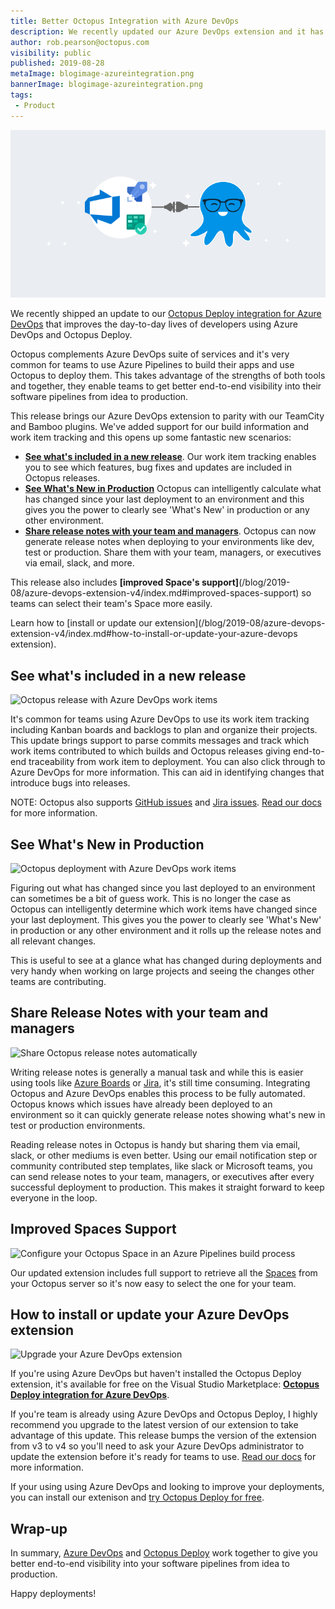 ```yaml
---
title: Better Octopus Integration with Azure DevOps
description: We recently updated our Azure DevOps extension and it has some great new features that can improve your delivery pipeline.
author: rob.pearson@octopus.com
visibility: public
published: 2019-08-28
metaImage: blogimage-azureintegration.png
bannerImage: blogimage-azureintegration.png
tags:
 - Product
---
```


![Illustration showing Azure DevOps and Octopus Deploy work great together](blogimage-azureintegration.png)

We recently shipped an update to our [Octopus Deploy integration for Azure DevOps](https://marketplace.visualstudio.com/items?itemName=octopusdeploy.octopus-deploy-build-release-tasks) that improves the day-to-day lives of developers using Azure DevOps and Octopus Deploy.

Octopus complements Azure DevOps suite of services and it's very common for teams to use Azure Pipelines to build their apps and use Octopus to deploy them. This takes advantage of the strengths of both tools and together, they enable teams to get better end-to-end visibility into their software pipelines from idea to production.

This release brings our Azure DevOps extension to parity with our TeamCity and Bamboo plugins. We've added support for our build information and work item tracking and this opens up some fantastic new scenarios: 

* **[See what's included in a new release](/blog/2019-08/azure-devops-extension-v4/index.md#see-whats-included-in-a-new-release)**. Our work item tracking enables you to see which features, bug fixes and updates are included in Octopus releases.
* **[See What's New in Production](/blog/2019-08/azure-devops-extension-v4/index.md#see-whats-new-in-production)** Octopus can intelligently calculate what has changed since your last deployment to an environment and this gives you the power to clearly see 'What's New' in production or any other environment.
* **[Share release notes with your team and managers](/blog/2019-08/azure-devops-extension-v4/index.md#share-release-notes-with-your-team-and-managers)**. Octopus can now generate release notes when deploying to your environments like dev, test or production. Share them with your team, managers, or executives via email, slack, and more.

This release also includes **[improved Space's support]**(/blog/2019-08/azure-devops-extension-v4/index.md#improved-spaces-support) so teams can select their team's Space more easily.

Learn how to [install or update our extension](/blog/2019-08/azure-devops-extension-v4/index.md#how-to-install-or-update-your-azure-devops extension).

## See what's included in a new release

![Octopus release with Azure DevOps work items](todo.png)

It's common for teams using Azure DevOps to use its work item tracking including Kanban boards and backlogs to plan and organize their projects. This update brings support to parse commits messages and track which work items contributed to which builds and Octopus releases giving end-to-end traceability from work item to deployment. You can also click through to Azure DevOps for more information. This can aid in identifying changes that introduce bugs into releases.

NOTE: Octopus also supports [GitHub issues](https://octopus.com/docs/deployment-process/issue-tracking/github) and [Jira issues](https://octopus.com/docs/deployment-process/issue-tracking/jira). [Read our docs](https://octopus.com/docs/deployment-process/issue-tracking) for more information.

## See What's New in Production

![Octopus deployment with Azure DevOps work items](todo.png)

Figuring out what has changed since you last deployed to an environment can sometimes be a bit of guess work. This is no longer the case as Octopus can intelligently determine which work items have changed since your last deployment. This gives you the power to clearly see 'What's New' in production or any other environment and it rolls up the release notes and all relevant changes. 

This is useful to see at a glance what has changed during deployments and very handy when working on large projects and seeing the changes other teams are contributing.

## Share Release Notes with your team and managers

![Share Octopus release notes automatically](todo.png)

Writing release notes is generally a manual task and while this is easier using tools like [Azure Boards](https://azure.microsoft.com/en-us/services/devops/boards/) or [Jira](https://www.atlassian.com/software/jira), it's still time consuming. Integrating Octopus and Azure DevOps enables this process to be fully automated. Octopus knows which issues have already been deployed to an environment so it can quickly generate release notes showing what's new in test or production environments.

Reading release notes in Octopus is handy but sharing them via email, slack, or other mediums is even better. Using our email notification step or community contributed step templates, like slack or Microsoft teams, you can send release notes to your team, managers, or executives after every successful deployment to production. This makes it straight forward to keep everyone in the loop.

## Improved Spaces Support

![Configure your Octopus Space in an Azure Pipelines build process](todo.png)

Our updated extension includes full support to retrieve all the [Spaces](https://octopus.com/spaces) from your Octopus server so it's now easy to select the one for your team. 

## How to install or update your Azure DevOps extension

![Upgrade your Azure DevOps extension](todo.png)

If you're using Azure DevOps but haven't installed the Octopus Deploy extension, it's available for free on the Visual Studio Marketplace: **[Octopus Deploy integration for Azure DevOps](https://marketplace.visualstudio.com/items?itemName=octopusdeploy.octopus-deploy-build-release-tasks)**.

If you're team is already using Azure DevOps and Octopus Deploy, I highly recommend you upgrade to the latest version of our extension to take advantage of this update. This release bumps the version of the extension from v3 to v4 so you'll need to ask your Azure DevOps administrator to update the extension before it's ready for teams to use. [Read our docs](https://octopus.com/docs/packaging-applications/build-servers/tfs-azure-devops) for more information.

If your using using Azure DevOps and looking to improve your deployments, you can install our extenison and [try Octopus Deploy for free](https://octopus.com/trial).

## Wrap-up

In summary, [Azure DevOps](https://dev.azure.com) and [Octopus Deploy](https://octopus.com) work together to give you better end-to-end visibility into your software pipelines from idea to production.

Happy deployments!